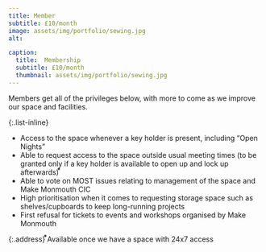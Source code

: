 ```yaml
---
title: Member
subtitle: £10/month
image: assets/img/portfolio/sewing.jpg
alt: 

caption:
  title:  Membership
  subtitle: £10/month
  thumbnail: assets/img/portfolio/sewing.jpg
---
```

Members get all of the privileges below, with more to come as we improve our space and facilities.

{:.list-inline}
- Access to the space whenever a key holder is present, including “Open Nights”
- Able to request access to the space outside usual meeting times (to be granted only if a key holder is available to open up and lock up afterwards) ⃰
- Able to vote on MOST issues relating to management of the space and Make Monmouth CIC
- High prioritisation when it comes to requesting storage space such as shelves/cupboards to keep long-running projects
- First refusal for tickets to events and workshops organised by Make Monmouth


{:.address}
⃰Available once we have a space with 24x7 access
